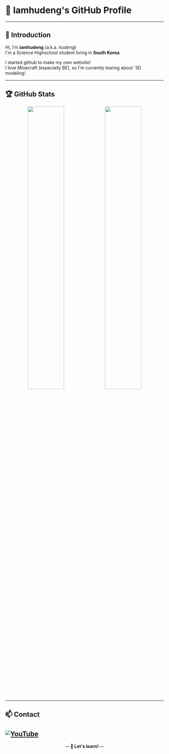 
# 🌸 Iamhudeng's GitHub Profile

---

## 👋 Introduction

Hi, I’m **iamhudeng** (a.k.a. *hudeng*)  
I'm a Science Highschool student living in **South Korea**.

I started github to make my own website!  
I love Minecraft (especially BE), so I'm currently learing about '3D modeling'.

---

## 🏆 GitHub Stats

<p align="center">
  <img src="https://github-readme-stats.vercel.app/api?username=iamhudeng&show_icons=true&theme=tokyonight" width="48%"/>
  <img src="https://github-readme-stats.vercel.app/api/top-langs/?username=iamhudeng&layout=compact&theme=tokyonight" width="48%"/>
</p>

---

## 📫 Contact

[![YouTube](https://img.shields.io/badge/YouTube-FF0000?style=for-the-badge&logo=youtube&logoColor=white)](https://youtube.com/@hudeng)
---

<p align="center"><b>-- 🌟 Let's learn! --</b></p>
